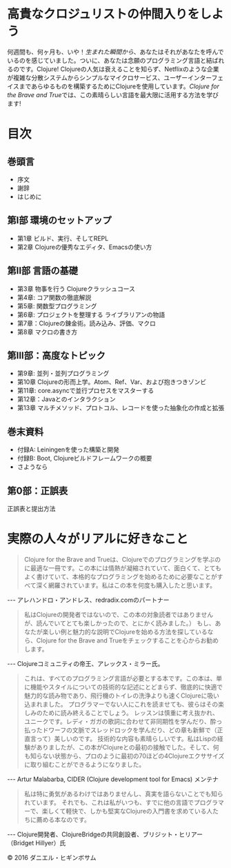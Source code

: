 

# 高貴なクロジュリストの仲間入りをしよう

何週間も、何ヶ月も、いや！*生まれた瞬間から*、あなたはそれがあなたを呼んでいるのを感じていました。ついに、あなたは念願のプログラミング言語と結ばれるのです。Clojure!  Clojureの人気は衰えることを知らず、Netflixのような企業が複雑な分散システムからシンプルなマイクロサービス、ユーザーインターフェイスまであらゆるものを構築するためにClojureを使用しています。*Clojure for the Brave and True*では、この素晴らしい言語を最大限に活用する方法を学びます!


# 目次

## 巻頭言

- 序文
- 謝辞
- はじめに

## 第I部 環境のセットアップ

- 第1章 ビルド、実行、そしてREPL
- 第2章 Clojureの優秀なエディタ、Emacsの使い方

## 第II部 言語の基礎

- 第3章 物事を行う Clojureクラッシュコース
- 第4章: コア関数の徹底解説
- 第5章: 関数型プログラミング
- 第6章: プロジェクトを整理する ライブラリアンの物語
- 第7章：Clojureの錬金術。読み込み、評価、マクロ
- 第8章 マクロの書き方

## 第III部：高度なトピック

- 第9章: 並列・並列プログラミング
- 第10章 Clojureの形而上学。Atom、Ref、Var、および抱きつきゾンビ
- 第11章: core.asyncで並行プロセスをマスターする
- 第12章：Javaとのインタラクション
- 第13章 マルチメソッド、プロトコル、レコードを使った抽象化の作成と拡張

## 巻末資料

- 付録A: Leiningenを使った構築と開発
- 付録B: Boot, Clojureビルドフレームワークの概要
- さようなら

## 第0部：正誤表

正誤表と提出方法





# 実際の人々がリアルに好きなこと

> Clojure for the Brave and Trueは、Clojureでのプログラミングを学ぶのに最適な一冊です。この本には情熱が凝縮されていて、面白くて、とてもよく書けていて、本格的なプログラミングを始めるために必要なことがすべて深く網羅されています。私はこの本を何度も購入したと思います。

--- アレハンドロ・アンドレス、redradix.comのパートナー

> 私はClojureの開発者ではないので、この本の対象読者ではありませんが、読んでいてとても楽しかったので、とにかく読みました。） もし、あなたが楽しい例と魅力的な説明でClojureを始める方法を探しているなら、Clojure for the Brave and Trueをチェックすることを心からお勧めします。

--- Clojureコミュニティの帝王、アレックス・ミラー氏。

> これは、すべてのプログラミング言語が必要とする本です。この本は、単に機能やスタイルについての技術的な記述にとどまらず、徹底的に快適で魅力的な読み物であり、飛行機のトイレの洗浄よりも速くClojureに吸い込まれました。
> プログラマーでない人にこれを読ませても、彼らはその楽しみのために読み終えることでしょう。
> レッスンは慎重に考え抜かれ、ユニークです。レディ・ガガの歌詞に合わせて非同期性を学んだり、酔っ払ったドワーフの文脈でスレッドロックを学んだり、どの章も新鮮で（正直言って）美しいのです。
> 技術的な内容も素晴らしいです。私はLispの経験がありましたが、この本がClojureとの最初の接触でした。そして、何も知らない状態から、プロのように最初の70ほどの4Clojureエクササイズに取り組むことができるようになりました。

--- Artur Malabarba, CIDER (Clojure development tool for Emacs) メンテナ

> 私は特に勇気があるわけではありませんし、真実を語らないことでも知られています。 それでも、これは私がいつも、すでに他の言語でプログラマーで、楽しくて軽快で、しかも堅実なClojureの入門書を求めている人たちに薦める本なのです。

--- Clojure開発者、ClojureBridgeの共同創設者、ブリジット・ヒリアー（Bridget Hillyer）氏



© 2016 ダニエル・ヒギンボサム



